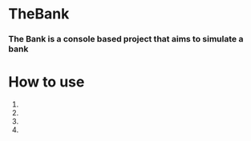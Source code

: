 # TheBank
### The Bank is a console based project that aims to simulate a bank


# How to use

1. 
1. 
1. 
1. 
